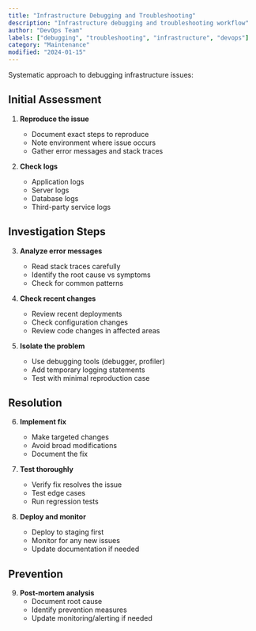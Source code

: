 ```yaml
---
title: "Infrastructure Debugging and Troubleshooting"
description: "Infrastructure debugging and troubleshooting workflow"
author: "DevOps Team"
labels: ["debugging", "troubleshooting", "infrastructure", "devops"]
category: "Maintenance"
modified: "2024-01-15"
---
```


Systematic approach to debugging infrastructure issues:

## Initial Assessment

1. **Reproduce the issue**
   - Document exact steps to reproduce
   - Note environment where issue occurs
   - Gather error messages and stack traces

2. **Check logs**
   - Application logs
   - Server logs
   - Database logs
   - Third-party service logs

## Investigation Steps

3. **Analyze error messages**
   - Read stack traces carefully
   - Identify the root cause vs symptoms
   - Check for common patterns

4. **Check recent changes**
   - Review recent deployments
   - Check configuration changes
   - Review code changes in affected areas

5. **Isolate the problem**
   - Use debugging tools (debugger, profiler)
   - Add temporary logging statements
   - Test with minimal reproduction case

## Resolution

6. **Implement fix**
   - Make targeted changes
   - Avoid broad modifications
   - Document the fix

7. **Test thoroughly**
   - Verify fix resolves the issue
   - Test edge cases
   - Run regression tests

8. **Deploy and monitor**
   - Deploy to staging first
   - Monitor for any new issues
   - Update documentation if needed

## Prevention

9. **Post-mortem analysis**
   - Document root cause
   - Identify prevention measures
   - Update monitoring/alerting if needed
